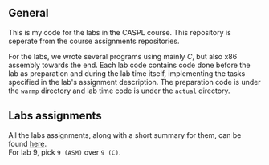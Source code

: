 ## General
This is my code for the labs in the CASPL course. This repository is seperate from the course assignments repositories.

For the labs, we wrote several programs using mainly _C_, but also x86 assembly towards the end.
Each lab code contains code done before the lab as preparation and during the lab time itself, implementing the tasks specified in the lab's assignment description.
The preparation code is under the `warmp` directory and lab time code is under the `actual` directory.

## Labs assignments
All the labs assignments, along with a short summary for them, can be found [here](https://www.cs.bgu.ac.il/~caspl202/Lab_Sessions).  
For lab 9, pick `9 (ASM)` over `9 (C)`.
